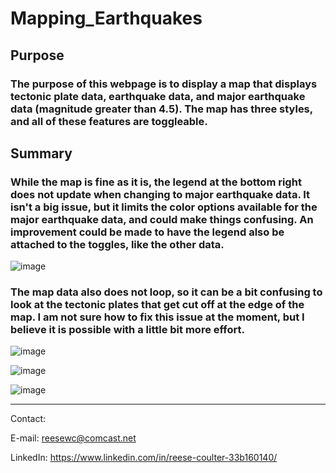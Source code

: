 # Mapping_Earthquakes

## Purpose
### The purpose of this webpage is to display a map that displays tectonic plate data, earthquake data, and major earthquake data (magnitude greater than 4.5). The map has three styles, and all of these features are toggleable.

## Summary
### While the map is fine as it is, the legend at the bottom right does not update when changing to major earthquake data. It isn't a big issue, but it limits the color options available for the major earthquake data, and could make things confusing. An improvement could be made to have the legend also be attached to the toggles, like the other data.
![image](https://user-images.githubusercontent.com/40220871/178172943-358f5baa-85d5-4895-88d8-747a379f24d6.png)

### The map data also does not loop, so it can be a bit confusing to look at the tectonic plates that get cut off at the edge of the map. I am not sure how to fix this issue at the moment, but I believe it is possible with a little bit more effort.

![image](https://user-images.githubusercontent.com/40220871/178172761-ade4c371-060f-492b-a7ca-ba916fcad4c8.png)

![image](https://user-images.githubusercontent.com/40220871/178172748-fe94dcb4-1977-4b39-bb65-e35ee8ea5b26.png)

![image](https://user-images.githubusercontent.com/40220871/178172784-74030a74-97bf-4663-af28-bbcd32438cdf.png)


***
Contact:

E-mail: reesewc@comcast.net

LinkedIn: https://www.linkedin.com/in/reese-coulter-33b160140/
